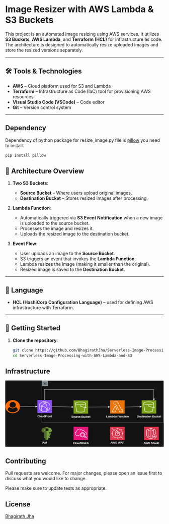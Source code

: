 
# Image Resizer with AWS Lambda & S3 Buckets

This project is an automated image resizing using AWS services. It utilizes **S3 Buckets**, **AWS Lambda**, and **Terraform (HCL)** for infrastructure as code. The architecture is designed to automatically resize uploaded images and store the resized versions separately.

---

## 🛠️ Tools & Technologies

- **AWS** – Cloud platform used for S3 and Lambda
- **Terraform** – Infrastructure as Code (IaC) tool for provisioning AWS resources
- **Visual Studio Code (VSCode)** – Code editor
- **Git** – Version control system

---

## Dependency

Dependency of python package for resize_image.py file is [pillow](https://pypi.org/project/pillow/) you need to install.

```bash
pip install pillow
```

## 📐 Architecture Overview

1. **Two S3 Buckets**:
   - **Source Bucket** – Where users upload original images.
   - **Destination Bucket** – Stores resized images after processing.

2. **Lambda Function**:
   - Automatically triggered via **S3 Event Notification** when a new image is uploaded to the source bucket.
   - Processes the image and resizes it.
   - Uploads the resized image to the destination bucket.

3. **Event Flow**:
   - User uploads an image to the **Source Bucket**.
   - S3 triggers an event that invokes the **Lambda Function**.
   - Lambda resizes the image (making it smaller than the original).
   - Resized image is saved to the **Destination Bucket**.

---

## 🧾 Language

- **HCL (HashiCorp Configuration Language)** – used for defining AWS infrastructure with Terraform.

---

## 🚀 Getting Started

1. **Clone the repository**:
   ```bash
   git clone https://github.com/BhagirathJha/Serverless-Image-Processing-with-AWS-Lambda-and-S3.git
   cd Serverless-Image-Processing-with-AWS-Lambda-and-S3
   ```


## Infrastructure

<p align="center">
  <img src="https://github.com/BhagirathJha/Serverless-Image-Processing-with-AWS-Lambda-and-S3/blob/main/S3_Lambda.png" height="210" width="1360">
</p>

## Contributing

Pull requests are welcome. For major changes, please open an issue first
to discuss what you would like to change.

Please make sure to update tests as appropriate.

## License

[Bhagirath Jha](https://github.com/BhagirathJha)
